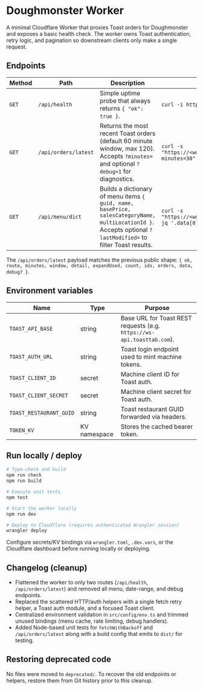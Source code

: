 # Doughmonster Worker

A minimal Cloudflare Worker that proxies Toast orders for Doughmonster and exposes a basic health check. The worker owns Toast authentication, retry logic, and pagination so downstream clients only make a single request.

## Endpoints
| Method | Path | Description | Example |
| ------ | ---- | ----------- | ------- |
| `GET` | `/api/health` | Simple uptime probe that always returns `{ "ok": true }`. | `curl -i https://<worker>/api/health`
| `GET` | `/api/orders/latest` | Returns the most recent Toast orders (default 60 minute window, max 120). Accepts `?minutes=` and optional `?debug=1` for diagnostics. | `curl -s "https://<worker>/api/orders/latest?minutes=30" \| jq` |
| `GET` | `/api/menu/dict` | Builds a dictionary of menu items `{ guid, name, basePrice, salesCategoryName, multiLocationId }`. Accepts optional `?lastModified=` to filter Toast results. | `curl -s "https://<worker>/api/menu/dict" \| jq '.data[0]'` |

The `/api/orders/latest` payload matches the previous public shape: `{ ok, route, minutes, window, detail, expandUsed, count, ids, orders, data, debug? }`.

## Environment variables
| Name | Type | Purpose |
| ---- | ---- | ------- |
| `TOAST_API_BASE` | string | Base URL for Toast REST requests (e.g. `https://ws-api.toasttab.com`). |
| `TOAST_AUTH_URL` | string | Toast login endpoint used to mint machine tokens. |
| `TOAST_CLIENT_ID` | secret | Machine client ID for Toast auth. |
| `TOAST_CLIENT_SECRET` | secret | Machine client secret for Toast auth. |
| `TOAST_RESTAURANT_GUID` | string | Toast restaurant GUID forwarded via headers. |
| `TOKEN_KV` | KV namespace | Stores the cached bearer token. |

## Run locally / deploy
```bash
# Type-check and build
npm run check
npm run build

# Execute unit tests
npm test

# Start the worker locally
npm run dev

# Deploy to Cloudflare (requires authenticated Wrangler session)
wrangler deploy
```
Configure secrets/KV bindings via `wrangler.toml`, `.dev.vars`, or the Cloudflare dashboard before running locally or deploying.

## Changelog (cleanup)
- Flattened the worker to only two routes (`/api/health`, `/api/orders/latest`) and removed all menu, date-range, and debug endpoints.
- Replaced the scattered HTTP/auth helpers with a single fetch retry helper, a Toast auth module, and a focused Toast client.
- Centralized environment validation in `src/config/env.ts` and trimmed unused bindings (menu cache, rate limiting, debug handlers).
- Added Node-based unit tests for `fetchWithBackoff` and `/api/orders/latest` along with a build config that emits to `dist/` for testing.

## Restoring deprecated code
No files were moved to `deprecated/`. To recover the old endpoints or helpers, restore them from Git history prior to this cleanup.
